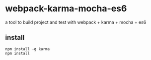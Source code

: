 # webpack-karma-mocha-es6
a tool to build project and test with webpack + karma + mocha + es6

## install 
```
npm install -g karma
npm install
```